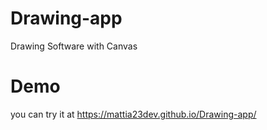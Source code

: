 # Drawing-app

Drawing Software with Canvas

# Demo

you can try it at https://mattia23dev.github.io/Drawing-app/
